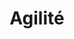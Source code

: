 ---
slug: x-lean
title: Agilité
category: skm
subcategory: argument-skm
sort: 2
icon: flash
description: Possibilité de mettre en place un prototype afin de constater le potentiel du produit. Mise en place de tests avec vous auprès d'early adopters en interne et évolution continue du projet pour developpement d'un produit fini optimal.
argument: yes
---